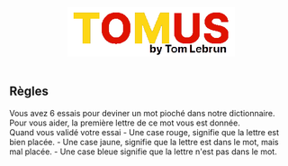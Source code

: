 <div align="center">
  <img src="https://github.com/lebruntom/TOMUS/blob/master/img/logo.png">
</div>
<br>

## Règles

Vous avez 6 essais pour deviner un mot pioché dans notre dictionnaire.
Pour vous aider, la première lettre de ce mot vous est donnée.
            <br>
Quand vous validé votre essai 
        - Une case rouge, signifie que la lettre est bien placée.
        - Une case jaune, signifie que la lettre est dans le mot, mais mal placée.
        - Une case bleue signifie que la lettre n'est pas dans le mot.
